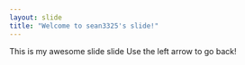 ```yaml
---
layout: slide
title: "Welcome to sean3325's slide!"
---
```

This is my awesome slide slide
Use the left arrow to go back!